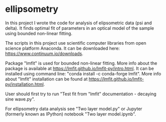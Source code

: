 # ellipsometry
In this project I wrote the code for analysis of elipsometric data (psi and delta). It finds optimal fit of parameters in an optical model of the sample using bounded non-linear fitting.

The scripts in this project use scientific computer libraries from open science platform Anaconda.
It can be downloaded here: https://www.continuum.io/downloads.

Package "lmfit" is used for bounded non-linear fitting.
More info about the package is available at https://lmfit.github.io/lmfit-py/intro.html.
It can be installed using command line: "conda install -c conda-forge lmfit".
More info about "lmfit" installation can be found at https://lmfit.github.io/lmfit-py/installation.html.

User should first try to run "Test fit from "lmfit" documentation - decaying sine wave.py".

For ellipsometry data analysis see "Two layer model.py" or Jupyter (formerly known as IPython) notebook "Two layer model.ipynb".

